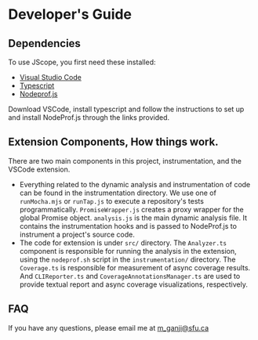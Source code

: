 # Developer's Guide

## Dependencies

To use JScope, you first need these installed:

- [Visual Studio Code](https://code.visualstudio.com/download)
- [Typescript](https://www.typescriptlang.org/download)
- [Nodeprof.js](https://github.com/Haiyang-Sun/nodeprof.js)

Download VSCode, install typescript and follow the instructions to set up and install NodeProf.js through the links provided.

## Extension Components, How things work.

There are two main components in this project, instrumentation, and the VSCode extension.

- Everything related to the dynamic analysis and instrumentation of code can be found in the instrumentation directory. We use one of `runMocha.mjs` or `runTap.js` to execute a repository's tests programmatically. `PromiseWrapper.js` creates a proxy wrapper for the global Promise object. `analysis.js` is the main dynamic analysis file. It contains the instrumentation hooks and is passed to NodeProf.js to instrument a project's source code.
- The code for extension is under `src/` directory. The `Analyzer.ts` component is responsible for running the analysis in the extension, using the `nodeprof.sh` script in the `instrumentation/` directory. The `Coverage.ts` is responsible for measurement of async coverage results. And `CLIReporter.ts` and `CoverageAnnotationsManager.ts` are used to provide textual report and async coverage visualizations, respectively. 

## FAQ

If you have any questions, please email me at m_ganji@sfu.ca